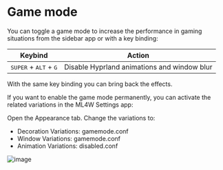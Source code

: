 # Game mode

You can toggle a game mode to increase the performance in gaming situations from the sidebar app or with a key binding:

| Keybind | Action |
|--------|--------|
| <kbd>SUPER</kbd> + <kbd>ALT</kbd> + <kbd>G</kbd> | Disable Hyprland animations and window blur |

With the same key binding you can bring back the effects.

If you want to enable the game mode permanently, you can activate the related variations in the ML4W Settings app:

Open the Appearance tab. Change the variations to:

- Decoration Variations: gamemode.conf
- Window Variations: gamemode.conf
- Animation Variations: disabled.conf

![image](/gamemode-settings.jpg)
